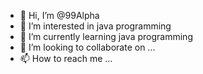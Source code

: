 - 👋 Hi, I’m @99Alpha
- 👀 I’m interested in java programming
- 🌱 I’m currently learning java programming
- 💞️ I’m looking to collaborate on ...
- 📫 How to reach me ...

<!---
99Alpha/99Alpha is a ✨ special ✨ repository because its `README.md` (this file) appears on your GitHub profile.
You can click the Preview link to take a look at your changes.
--->
